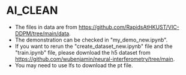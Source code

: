 # AI_CLEAN
* The files in data are from https://github.com/RapidsAtHKUST/VIC-DDPM/tree/main/data.
* The demonstration can be checked in "my_demo_new.ipynb".
* If you want to rerun the "create_dataset_new.ipynb" file and the "train.ipynb" file, please download the h5 dataset from https://github.com/wubenjamin/neural-interferometry/tree/main.
* You may need to use lfs to download the pt file.
